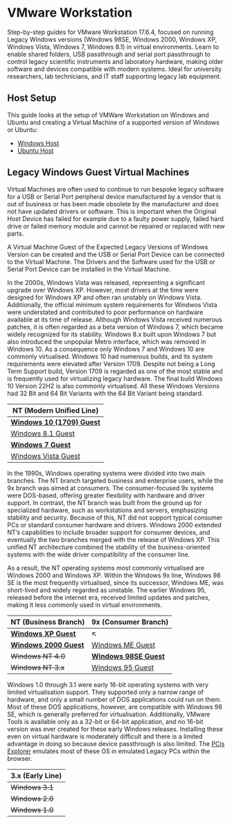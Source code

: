 # VMware Workstation 

Step-by-step guides for VMware Workstation 17.6.4, focused on running Legacy Windows versions (Windows 98SE, Windows 2000, Windows XP, Windows Vista, Windows 7, Windows 8.1) in virtual environments. Learn to enable shared folders, USB passthrough and serial port passthrough to control legacy scientific instruments and laboratory hardware, making older software and devices compatible with modern systems. Ideal for university researchers, lab technicians, and IT staff supporting legacy lab equipment.

## Host Setup

This guide looks at the setup of VMWare Workstation on Windows and Ubuntu and creating a Virtual Machine of a supported version of Windows or Ubuntu:

* [Windows Host](./windows-host/readme.md)
* [Ubuntu Host](./ubuntu-host/readme.md)

## Legacy Windows Guest Virtual Machines

Virtual Machines are often used to continue to run bespoke legacy software for a USB or Serial Port peripheral device manufactured by a vendor that is out of business or has been made obsolete by the manufacturer and does not have updated drivers or software. This is important when the Original Host Device has failed for example due to a faulty power supply, failed hard drive or failed memory module and cannot be repaired or replaced with new parts. 

A Virtual Machine Guest of the Expected Legacy Versions of Windows Version can be created and the USB or Serial Port Device can be connected to the Virtual Machine. The Drivers and the Software used for the USB or Serial Port Device can be installed in the Virtual Machine.

In the 2000s, Windows Vista was released, representing a significant upgrade over Windows XP. However, most drivers at the time were designed for Windows XP and often ran unstably on Windows Vista. Additionally, the official minimum system requirements for Windwos Vista were understated and contributed to poor performance on hardware available at its time of release. Although Windows Vista received numerous patches, it is often regarded as a beta version of Windows 7, which became widely recognized for its stability. Windows 8.x built upon Windows 7 but also introduced the unpopular Metro interface, which was removed in Windows 10. As a consequence only Windows 7 and Windows 10 are commonly virtualised. Windows 10 had numerous builds, and its system requirements were elevated after Version 1709. Despite not being a Long Term Support build, Version 1709 is regarded as one of the most stable and is frequently used for virtualizing legacy hardware. The final build Windows 10 Version 22H2 is also commonly virtualised. All these Windows Versions had 32 Bit and 64 Bit Variants with the 64 Bit Variant being standard.

|NT (Modern Unified Line)|
|---|
|[**Windows 10 (1709) Guest**](./windows-1709-guest/readme.md)|
|[Windows 8.1 Guest](./windows-81-guest/readme.md)|
|[**Windows 7 Guest**](./windows-7-guest/readme.md)|
|[Windows Vista Guest](./windows-vista-guest/readme.md)|

In the 1990s, Windows operating systems were divided into two main branches. The NT branch targeted business and enterprise users, while the 9x branch was aimed at consumers. The consumer-focused 9x systems were DOS-based, offering greater flexibility with hardware and driver support. In contrast, the NT branch was built from the ground up for specialized hardware, such as workstations and servers, emphasizing stability and security. Because of this, NT did not support typical consumer PCs or standard consumer hardware and drivers. Windows 2000 extended NT’s capabilities to include broader support for consumer devices, and eventually the two branches merged with the release of Windows XP. This unified NT architecture combined the stability of the business-oriented systems with the wide driver compatibility of the consumer line.

As a result, the NT operating systems most commonly virtualised are Windows 2000 and Windows XP. Within the Windows 9x line, Windows 98 SE is the most frequently virtualised, since its successor, Windows ME, was short-lived and widely regarded as unstable. The earlier Windows 95, released before the internet era, received limited updates and patches, making it less commonly used in virtual environments.

|NT (Business Branch)|9x (Consumer Branch)|
|---|---|
|[**Windows XP Guest**](./windows-xp-guest/readme.md)|↖|
|[**Windows 2000 Guest**](./windows-2000-guest/readme.md)|[Windows ME Guest](./windows-me-guest/readme.md)|
|~~Windows NT 4.0~~|[**Windows 98SE Guest**](./windows-98SE-guest/readme.md)|
|~~Windows NT 3.x~~|[Windows 95 Guest](./windows-95-guest/readme.md)||

Windows 1.0 through 3.1 were early 16-bit operating systems with very limited virtualisation support. They supported only a narrow range of hardware, and only a small number of DOS applications could run on them. Most of these DOS applications, however, are compatible with Windows 98 SE, which is generally preferred for virtualisation. Additionally, VMware Tools is available only as a 32-bit or 64-bit application, and no 16-bit version was ever created for these early Windows releases. Installing these even on virtual hardware is moderately difficult and there is a limited advantage in doing so because device passthrough is also limited. The [PCjs Explorer](https://www.pcjs.org/software/pcx86/) emulates most of these OS in emulated Legacy PCs within the browser.

|3.x (Early Line)|
|---|
|~~Windows 3.1~~|
|~~Windows 2.0~~|
|~~Windows 1.0~~|
